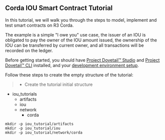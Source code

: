 ## Corda IOU Smart Contract Tutorial

In this tutorial, we will walk you through the steps to model, implement and test smart contracts on R3 Corda.

The example is a simple "I owe you" use case, the issuer of an IOU is obligated to pay the owner of the IOU amount issued, the ownership of the IOU can be transferred by current owner, and all transactions will be recorded on the ledger.

Before getting started, you should have [Project Dovetail™ Studio](ch01-01-installation.md) and [Project Dovetail™ CLI](ch01-02-dovetail-cli.md) installed, and your [development environment setup](ch01-03-environment.md).


Follow these steps to create the empty structure of the tutorial:

> * Create the tutorial initial structure

 * iou_tutorials
    * artifacts
    * iou
    * network
        * corda

```
mkdir -p iou_tutorial/artifacts
mkdir -p iou_tutorial/iou
mkdir -p iou_tutorial/network/corda
```

